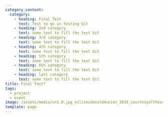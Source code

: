 ```yaml
---
category_content:
  category:
    - heading: Final Test
      text: Text to go in testing bit
    - heading: 2nd category
      text: some text to fill the text bit
    - heading: 3rd category
      text: some text to fill the text bit
    - heading: 4th category
      text: some text to fill the text bit
    - heading: 5th category
      text: some text to fill the text bit
    - heading: 6th category
      text: some text to fill the text bit
    - heading: last category
      text: some text to fill the text bit
title: Final Test?
tags:
  - project
  - event
image: /assets/media/un1.0.jpg_eilismcdonald4union_2019_courtesyoftheartist-enlarged-.jpg
template: page
---
```

